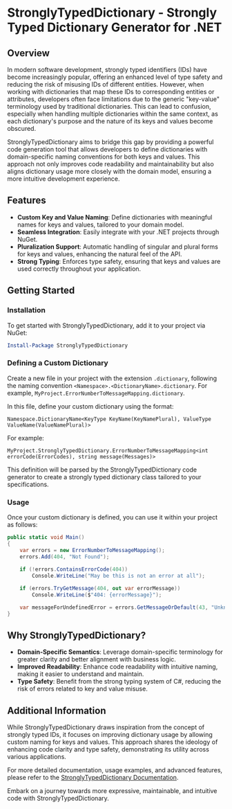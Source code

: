 # StronglyTypedDictionary - Strongly Typed Dictionary Generator for .NET

## Overview

In modern software development, strongly typed identifiers (IDs) have become increasingly popular, offering an enhanced level of type safety and reducing the risk of misusing IDs of different entities. However, when working with dictionaries that map these IDs to corresponding entities or attributes, developers often face limitations due to the generic "key-value" terminology used by traditional dictionaries. This can lead to confusion, especially when handling multiple dictionaries within the same context, as each dictionary's purpose and the nature of its keys and values become obscured.

StronglyTypedDictionary aims to bridge this gap by providing a powerful code generation tool that allows developers to define dictionaries with domain-specific naming conventions for both keys and values. This approach not only improves code readability and maintainability but also aligns dictionary usage more closely with the domain model, ensuring a more intuitive development experience.

## Features

- **Custom Key and Value Naming**: Define dictionaries with meaningful names for keys and values, tailored to your domain model.
- **Seamless Integration**: Easily integrate with your .NET projects through NuGet.
- **Pluralization Support**: Automatic handling of singular and plural forms for keys and values, enhancing the natural feel of the API.
- **Strong Typing**: Enforces type safety, ensuring that keys and values are used correctly throughout your application.

## Getting Started

### Installation

To get started with StronglyTypedDictionary, add it to your project via NuGet:

```powershell
Install-Package StronglyTypedDictionary
```

### Defining a Custom Dictionary

Create a new file in your project with the extension `.dictionary`, following the naming convention `<Namespace>.<DictionaryName>.dictionary`. For example, `MyProject.ErrorNumberToMessageMapping.dictionary`.

In this file, define your custom dictionary using the format:

```
Namespace.DictionaryName<KeyType KeyName(KeyNamePlural), ValueType ValueName(ValueNamePlural)>
```

For example:

```
MyProject.StronglyTypedDictionary.ErrorNumberToMessageMapping<int errorCode(ErrorCodes), string message(Messages)>
```

This definition will be parsed by the StronglyTypedDictionary code generator to create a strongly typed dictionary class tailored to your specifications.

### Usage

Once your custom dictionary is defined, you can use it within your project as follows:

```csharp
public static void Main()
{
    var errors = new ErrorNumberToMessageMapping();
    errors.Add(404, "Not Found");
    
    if (!errors.ContainsErrorCode(404))
        Console.WriteLine("May be this is not an error at all");

    if (errors.TryGetMessage(404, out var errorMessage))
        Console.WriteLine($"404: {errorMessage}");

    var messageForUndefinedError = errors.GetMessageOrDefault(43, "Unknown Error");
}
```

## Why StronglyTypedDictionary?

- **Domain-Specific Semantics**: Leverage domain-specific terminology for greater clarity and better alignment with business logic.
- **Improved Readability**: Enhance code readability with intuitive naming, making it easier to understand and maintain.
- **Type Safety**: Benefit from the strong typing system of C#, reducing the risk of errors related to key and value misuse.

## Additional Information

While StronglyTypedDictionary draws inspiration from the concept of strongly typed IDs, it focuses on improving dictionary usage by allowing custom naming for keys and values. This approach shares the ideology of enhancing code clarity and type safety, demonstrating its utility across various applications.

For more detailed documentation, usage examples, and advanced features, please refer to the [StronglyTypedDictionary Documentation](#).

Embark on a journey towards more expressive, maintainable, and intuitive code with StronglyTypedDictionary.

